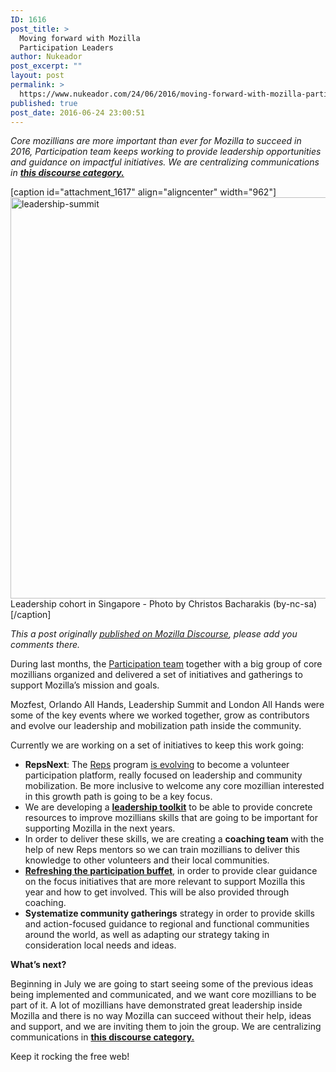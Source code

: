 ```yaml
---
ID: 1616
post_title: >
  Moving forward with Mozilla
  Participation Leaders
author: Nukeador
post_excerpt: ""
layout: post
permalink: >
  https://www.nukeador.com/24/06/2016/moving-forward-with-mozilla-participation-leaders/
published: true
post_date: 2016-06-24 23:00:51
---
```

<em>Core mozillians are more important than ever for Mozilla to succeed in 2016, Participation team keeps working to provide leadership opportunities and guidance on impactful initiatives. We are centralizing communications in <strong><a href="https://discourse.mozilla-community.org/c/participation-leaders">this discourse category.</a></strong></em>

[caption id="attachment_1617" align="aligncenter" width="962"]<a href="https://www.flickr.com/photos/christosbacharakis/24010465723/in/set-72157663878010671/"><img class="wp-image-1617 size-large" src="https://www.nukeador.com/wp-content/uploads/2016/06/leadership-summit-1024x683.jpg" alt="leadership-summit" width="962" height="642" /></a> Leadership cohort in Singapore - Photo by Christos Bacharakis (by-nc-sa)[/caption]

<!--more-->

<em>This a post originally <a href="https://discourse.mozilla-community.org/t/participation-leaders-cohort-moving-forward/9409?u=nukeador">published on Mozilla Discourse</a>, please add you comments there.</em>

During last months, the <a href="https://wiki.mozilla.org/Participation" rel="nofollow">Participation team</a> together with a big group of core mozillians organized and delivered a set of initiatives and gatherings to support Mozilla’s mission and goals.

Mozfest, Orlando All Hands, Leadership Summit and London All Hands were some of the key events where we worked together, grow as contributors and evolve our leadership and mobilization path inside the community.

Currently we are working on a set of initiatives to keep this work going:
<ul>
 	<li><strong>RepsNext</strong>: The <a href="http://reps.mozilla.org/" rel="nofollow">Reps</a> program <a href="https://blog.mozilla.org/mozillareps/2016/06/16/repsnext-introduction-video/" rel="nofollow">is evolving</a> to become a volunteer participation platform, really focused on leadership and community mobilization. Be more inclusive to welcome any core mozillian interested in this growth path is going to be a key focus.</li>
 	<li>We are developing a <strong><a href="http://tiptoes.ca/participation-leadership-framework-01/" rel="nofollow">leadership toolkit</a></strong> to be able to provide concrete resources to improve mozillians skills that are going to be important for supporting Mozilla in the next years.</li>
 	<li>In order to deliver these skills, we are creating a <strong>coaching team</strong> with the help of new Reps mentors so we can train mozillians to deliver this knowledge to other volunteers and their local communities.</li>
 	<li><strong><a href="https://discourse.mozilla-community.org/t/refreshing-the-participation-buffet/8896/">Refreshing the participation buffet</a></strong>, in order to provide clear guidance on the focus initiatives that are more relevant to support Mozilla this year and how to get involved. This will be also provided through coaching.</li>
 	<li><strong>Systematize community gatherings</strong> strategy in order to provide skills and action-focused guidance to regional and functional communities around the world, as well as adapting our strategy taking in consideration local needs and ideas.</li>
</ul>
<strong>What’s next?</strong>

Beginning in July we are going to start seeing some of the previous ideas being implemented and communicated, and we want core mozillians to be part of it. A lot of mozillians have demonstrated great leadership inside Mozilla and there is no way Mozilla can succeed without their help, ideas and support, and we are inviting them to join the group. We are centralizing communications in <strong><a href="https://discourse.mozilla-community.org/c/participation-leaders">this discourse category.</a></strong>

Keep it rocking the free web!

&nbsp;